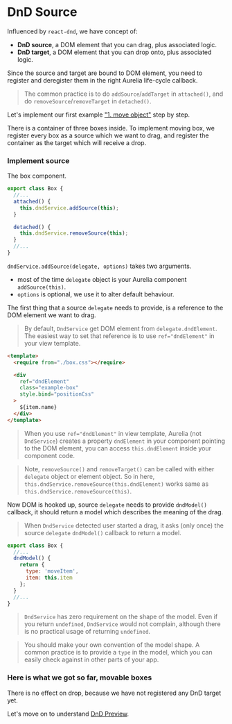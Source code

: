 # DnD Source

Influenced by `react-dnd`, we have concept of:

  * __DnD source__, a DOM element that you can drag, plus associated logic.
  * __DnD target__, a DOM element that you can drop onto, plus associated logic.

Since the source and target are bound to DOM element, you need to register and deregister them in the right Aurelia life-cycle callback.

> The common practice is to do `addSource`/`addTarget` in `attached()`, and do `removeSource`/`removeTarget` in `detached()`.

Let's implement our first example ["1. move object"](#/e1-simple-move) step by step.

There is a container of three boxes inside. To implement moving box, we register every box as a source which we want to drag, and register the container as the target which will receive a drop.

### Implement source

The box component.
```javascript
export class Box {
  //...
  attached() {
    this.dndService.addSource(this);
  }

  detached() {
    this.dndService.removeSource(this);
  }
  //...
}
```

`dndService.addSource(delegate, options)` takes two arguments.

  * most of the time `delegate` object is your Aurelia component `addSource(this)`.
  * `options` is optional, we use it to alter default behaviour.

The first thing that a source `delegate` needs to provide, is a reference to the DOM element we want to drag.

> By default, `DndService` get DOM element from `delegate.dndElement`. The easiest way to set that reference is to use `ref="dndElement"` in your view template.

```html
<template>
  <require from="./box.css"></require>

  <div
    ref="dndElement"
    class="example-box"
    style.bind="positionCss"
  >
    ${item.name}
  </div>
</template>
```

> When you use `ref="dndElement"` in view template, Aurelia (not `DndService`) creates a property `dndElement` in your component pointing to the DOM element, you can access `this.dndElement` inside your component code.

> Note, `removeSource()` and `removeTarget()` can be called with either `delegate` object or element object. So in here, `this.dndService.removeSource(this.dndElement)` works same as `this.dndService.removeSource(this)`.

Now DOM is hooked up, source `delegate` needs to provide `dndModel()` callback, it should return a model which describes the meaning of the drag.

> When `DndService` detected user started a drag, it asks (only once) the source `delegate` `dndModel()` callback to return a model.

```javascript
export class Box {
  //...
  dndModel() {
    return {
      type: 'moveItem',
      item: this.item
    };
  }
  //...
}
```

> `DndService` has zero requirement on the shape of the model. Even if you return `undefined`, `DndService` would not complain, although there is no practical usage of returning `undefined`.

> You should make your own convention of the model shape. A common practice is to provide a `type` in the model, which you can easily check against in other parts of your app.

### Here is what we got so far, movable boxes

There is no effect on drop, because we have not registered any DnD target yet.

<compose view-model="../examples/e1-simple-move-step-1/index"></compose>

Let's move on to understand [DnD Preview](#/dnd-preview).


